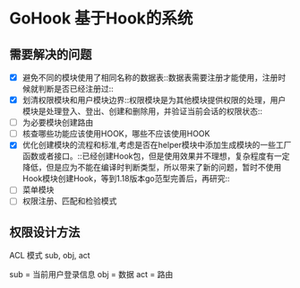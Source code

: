 # GoHook 基于Hook的系统

## 需要解决的问题

- [x] 避免不同的模块使用了相同名称的数据表::数据表需要注册才能使用，注册时候就判断是否已经注册过::
- [x] 划清权限模块和用户模块边界::权限模块是为其他模块提供权限的处理，用户模块是处理登入、登出、创建和删除用，并验证当前会话的权限状态::
- [ ] 为必要模块创建路由
- [ ] 核查哪些功能应该使用HOOK，哪些不应该使用HOOK
- [x] 优化创建模块的流程和标准,考虑是否在helper模块中添加生成模块的一些工厂函数或者接口。::已经创建Hook包，但是使用效果并不理想，复杂程度有一定降低，但是应为不能在编译时判断类型，所以带来了新的问题，暂时不使用Hook模块创建Hook，等到1.18版本go范型完善后，再研究::
- [ ] 菜单模块
- [ ] 权限注册、匹配和检验模式

## 权限设计方法

ACL 模式
sub, obj, act

sub = 当前用户登录信息
obj = 数据
act = 路由